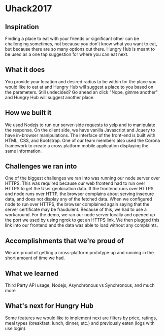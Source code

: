 # Uhack2017
## Inspiration
Finding a place to eat with your friends or significant other can be challenging sometimes, not because you don't know what you want to eat, but because there are so many options out there. Hungry Hub is meant to be used as a one tap suggestion for where you can eat next.

## What it does
You provide your location and desired radius to be within for the place you would like to eat at and Hungry Hub will suggest a place to you based on the parameters. Still undecided? Go ahead an click "Nope, gimme another" and Hungry Hub will suggest another place.

## How we built it
We used Nodejs to run our server-side requests to yelp and to manipulate the response. On the client side, we have vanilla Javascript and Jquery to have in-browser manipulations. The interface of the front-end is built with HTML, CSS, and Bootstrap. One of our team members also used the Corona framework to create a cross platform mobile application displaying the same information.

## Challenges we ran into
One of the biggest challenges we ran into was running our node server over HTTPS. This was required because our web frontend had to run over HTTPS to get the User geolocation data. If the frontend runs over HTTPS and node runs over HTTP, the browser complains about serving insecure data, and does not display any of the fetched data. When we configured node to run over HTTPS, the browser complained again saying that the server certificate may be fraudulent. Because of this, we had to use a workaround. For the demo, we ran our node server locally and opened up the port we used by using ngrok to get an HTTPS link. We then plugged this link into our frontend and the data was able to load without any complaints.

## Accomplishments that we're proud of
We are proud of getting a cross-platform prototype up and running in the short amount of time we had. 

## What we learned
Third Party API usage, Nodejs, Asynchronous vs Synchronous, and much more

## What's next for Hungry Hub
Some features we would like to implement next are filters by price, ratings, meal types (breakfast, lunch, dinner, etc.) and previously eaten (logs with use login).

